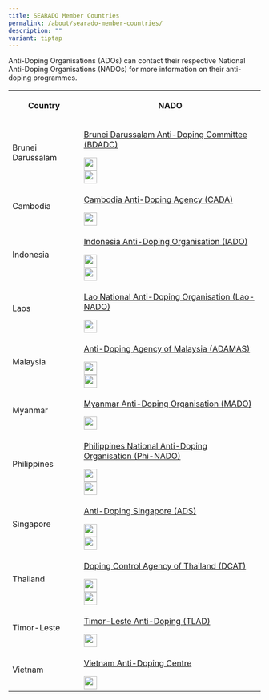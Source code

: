 ```yaml
---
title: SEARADO Member Countries
permalink: /about/searado-member-countries/
description: ""
variant: tiptap
---
```

<p>Anti-Doping Organisations (ADOs) can contact their respective National
Anti-Doping Organisations (NADOs) for more information on their anti-doping
programmes.</p>
<table>
<tbody>
<tr>
<th rowspan="1" colspan="1">
<p>Country</p>
</th>
<th rowspan="1" colspan="1">
<p>NADO</p>
</th>
</tr>
<tr>
<td rowspan="1" colspan="1">
<p>Brunei Darussalam</p>
</td>
<td rowspan="1" colspan="1">
<p><a href="http://www.kkbs.gov.bn/pages/bdadc.aspx" rel="noopener noreferrer nofollow" target="_blank">Brunei Darussalam Anti-Doping Committee (BDADC)</a>
<br>
</p>
<div class="isomer-image-wrapper">
<img style="border:none;width:26px;height:26px;" height="auto" width="100%" src="https://i.ibb.co/vjKKsp5/facebook.png">
</div>
<div class="isomer-image-wrapper">
<img style="border:none;width:26px;height:26px;" height="auto" width="100%" src="https://i.ibb.co/n0Hcvqv/pngtree-instagram-icon-png-image-6315974.png">
</div>
</td>
</tr>
<tr>
<td rowspan="1" colspan="1">
<p>Cambodia</p>
</td>
<td rowspan="1" colspan="1">
<p><a href="http://cada.gov.kh" rel="noopener noreferrer nofollow" target="_blank">Cambodia Anti-Doping Agency (CADA)</a>
<br>
</p>
<div class="isomer-image-wrapper">
<img style="border:none;width:26px;height:26px;" height="auto" width="100%" src="https://i.ibb.co/vjKKsp5/facebook.png">
</div>
</td>
</tr>
<tr>
<td rowspan="1" colspan="1">
<p>Indonesia</p>
</td>
<td rowspan="1" colspan="1">
<p><a href="https://iado.id/h/index.php/en/" rel="noopener noreferrer nofollow" target="_blank">Indonesia Anti-Doping Organisation (IADO)</a>
<br>
</p>
<div class="isomer-image-wrapper">
<img style="border:none;width:26px;height:26px;" height="auto" width="100%" src="https://i.ibb.co/vjKKsp5/facebook.png">
</div>
<div class="isomer-image-wrapper">
<img style="border:none;width:26px;height:26px;" height="auto" width="100%" src="https://i.ibb.co/n0Hcvqv/pngtree-instagram-icon-png-image-6315974.png">
</div>
</td>
</tr>
<tr>
<td rowspan="1" colspan="1">
<p>Laos</p>
</td>
<td rowspan="1" colspan="1">
<p><a href="http://www.moes.edu.la/laonado/index.php/en/" rel="noopener noreferrer nofollow" target="_blank">Lao National Anti-Doping Organisation (Lao-NADO)</a>
<br>
</p>
<div class="isomer-image-wrapper">
<img style="border:none;width:26px;height:26px;" height="auto" width="100%" src="https://i.ibb.co/vjKKsp5/facebook.png">
</div>
</td>
</tr>
<tr>
<td rowspan="1" colspan="1">
<p>Malaysia</p>
</td>
<td rowspan="1" colspan="1">
<p><a href="http://www.adamas.gov.my/en/" rel="noopener noreferrer nofollow" target="_blank">Anti-Doping Agency of Malaysia (ADAMAS)</a>
<br>
</p>
<div class="isomer-image-wrapper">
<img style="border:none;width:26px;height:26px;" height="auto" width="100%" src="https://i.ibb.co/vjKKsp5/facebook.png">
</div>
<div class="isomer-image-wrapper">
<img style="border:none;width:26px;height:26px;" height="auto" width="100%" src="https://i.ibb.co/n0Hcvqv/pngtree-instagram-icon-png-image-6315974.png">
</div>
</td>
</tr>
<tr>
<td rowspan="1" colspan="1">
<p>Myanmar</p>
</td>
<td rowspan="1" colspan="1">
<p><a href="https://www.mado.gov.mm/" rel="noopener noreferrer nofollow" target="_blank">Myanmar Anti-Doping Organisation (MADO)</a>
<br>
</p>
<div class="isomer-image-wrapper">
<img style="border:none;width:26px;height:26px;" height="auto" width="100%" src="https://i.ibb.co/vjKKsp5/facebook.png">
</div>
</td>
</tr>
<tr>
<td rowspan="1" colspan="1">
<p>Philippines</p>
</td>
<td rowspan="1" colspan="1">
<p><a href="https://www.phi-nado.com" rel="noopener noreferrer nofollow" target="_blank">Philippines National Anti-Doping Organisation (Phi-NADO)</a>
<br>
</p>
<div class="isomer-image-wrapper">
<img style="border:none;width:26px;height:26px;" height="auto" width="100%" src="https://i.ibb.co/vjKKsp5/facebook.png">
</div>
<div class="isomer-image-wrapper">
<img style="border:none;width:26px;height:26px;" height="auto" width="100%" src="https://i.ibb.co/n0Hcvqv/pngtree-instagram-icon-png-image-6315974.png">
</div>
</td>
</tr>
<tr>
<td rowspan="1" colspan="1">
<p>Singapore</p>
</td>
<td rowspan="1" colspan="1">
<p><a href="https://www.sportsingapore.gov.sg/athletes-coaches/anti-doping-singapore" rel="noopener noreferrer nofollow" target="_blank">Anti-Doping Singapore (ADS)</a>
<br>
</p>
<div class="isomer-image-wrapper">
<img style="border:none;width:26px;height:26px;" height="auto" width="100%" src="https://i.ibb.co/vjKKsp5/facebook.png">
</div>
<div class="isomer-image-wrapper">
<img style="border:none;width:26px;height:26px;" height="auto" width="100%" src="https://i.ibb.co/n0Hcvqv/pngtree-instagram-icon-png-image-6315974.png">
</div>
</td>
</tr>
<tr>
<td rowspan="1" colspan="1">
<p>Thailand</p>
</td>
<td rowspan="1" colspan="1">
<p><a href="https://www.dcat.in.th/EN" rel="noopener noreferrer nofollow" target="_blank">Doping Control Agency of Thailand (DCAT)</a>
<br>
</p>
<div class="isomer-image-wrapper">
<img style="border:none;width:26px;height:26px;" height="auto" width="100%" src="https://i.ibb.co/vjKKsp5/facebook.png">
</div>
<div class="isomer-image-wrapper">
<img style="border:none;width:26px;height:26px;" height="auto" width="100%" src="https://i.ibb.co/n0Hcvqv/pngtree-instagram-icon-png-image-6315974.png">
</div>
</td>
</tr>
<tr>
<td rowspan="1" colspan="1">
<p>Timor-Leste</p>
</td>
<td rowspan="1" colspan="1">
<p><a href="https://eng.tl-cleansportagency.org/" rel="noopener noreferrer nofollow" target="_blank">Timor-Leste Anti-Doping (TLAD)</a>
<br>
</p>
<div class="isomer-image-wrapper">
<img style="border:none;width:26px;height:26px;" height="auto" width="100%" src="https://i.ibb.co/vjKKsp5/facebook.png">
</div>
</td>
</tr>
<tr>
<td rowspan="1" colspan="1">
<p>Vietnam</p>
</td>
<td rowspan="1" colspan="1">
<p><a href="http://www.vada.org.vn/" rel="noopener noreferrer nofollow" target="_blank">Vietnam Anti-Doping Centre</a>
<br>
</p>
<div class="isomer-image-wrapper">
<img style="border:none;width:26px;height:26px;" height="auto" width="100%" src="https://i.ibb.co/vjKKsp5/facebook.png">
</div>
</td>
</tr>
</tbody>
</table>
<p></p>